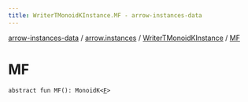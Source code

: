```yaml
---
title: WriterTMonoidKInstance.MF - arrow-instances-data
---
```


[arrow-instances-data](../../index.html) / [arrow.instances](../index.html) / [WriterTMonoidKInstance](index.html) / [MF](./-m-f.html)

# MF

`abstract fun MF(): MonoidK<`[`F`](index.html#F)`>`